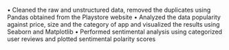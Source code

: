 • Cleaned the raw and unstructured data, removed the duplicates using Pandas obtained from the Playstore website
• Analyzed the data popularity against price, size and the category of app and visualized the results using Seaborn and Matplotlib
• Performed sentimental analysis using categorized user reviews and plotted sentimental polarity scores 
